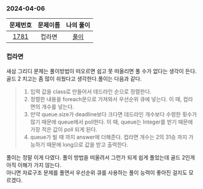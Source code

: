 ### 2024-04-06
|                     문제번호                     | 문제이름 | 나의 풀이  |
|:--------------------------------------------:|:----:|:------:|
| [1781](https://www.acmicpc.net/problem/1781) | 컵라면  | [풀이](https://github.com/Kminwo-o/BaekJoon-Algorithm/blob/main/%EB%B0%B1%EC%A4%80/Gold/1781.%E2%80%85%EC%BB%B5%EB%9D%BC%EB%A9%B4/%EC%BB%B5%EB%9D%BC%EB%A9%B4.java) |

### 컵라면

새삼 그리디 문제는 풀이방법이 떠오르면 쉽고 못 떠올리면 풀 수가 없다는 생각이 든다. <br>
골드 2 치고는 좀 많이 쉬웠다고 생각한다.풀이는 다음과 같다. <br>
> 1. 입력 값을 class로 만들어서 데드라인 순으로 정렬한다.
> 2. 정렬한 내용을 foreach문으로 가져와서 우선순위 큐에 넣는다. 이 때, 컵라면의 개수를 넣는다.
> 3. 만약 queue.size가 deadline보다 크다면 데드라인 개수보다 수령한 횟수가 많기 때문에 queue에서 poll한다. 이 때, queue는 Integer를 받기 때문에 가장 적은 값이 poll 되게 된다.
> 4. queue가 빌 때 까지 answer에 더해준다. 컵라면 개수는 2의 31승 까지 가능하기 때문에 long으로 값을 받고 출력한다.

풀이는 정말 이게 다였다. 풀이 방법을 떠올려서 그런가 되게 쉽게 풀었는데 골드 2인게 아직 이해가 가지 않는다. <br>
아니면 자료구조 문제를 풀면서 우선순위 큐를 사용하는 풀이 능력이 좋아진 걸지도 모르겠다.